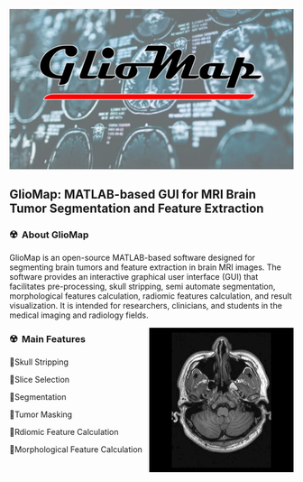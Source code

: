 ![GlioMap banner](https://github.com/GlioMap/.github/blob/0f900bc5123d823f98fb7bd32b02dc9852945301/Slide1.JPG)

<h2>GlioMap:  MATLAB-based GUI for MRI Brain Tumor Segmentation and Feature Extraction</h2>


### ☢️ &nbsp;About GlioMap

GlioMap is an open-source MATLAB-based software designed for segmenting brain tumors and feature extraction in brain MRI images. The software provides an interactive graphical user interface (GUI) that facilitates pre-processing, skull stripping, semi automate segmentation, morphological features calculation, radiomic features calculation, and result visualization. It is intended for researchers, clinicians, and students in the medical imaging and radiology fields. 

<img alt="MRI sequence" src="https://github.com/GlioMap/.github/blob/0f900bc5123d823f98fb7bd32b02dc9852945301/7XP9.gif" align="right"/>

### ☢️ &nbsp;Main Features

🩻Skull Stripping

🩻Slice Selection

🩻Segmentation

🩻Tumor Masking

🩻Rdiomic Feature Calculation

🩻Morphological Feature Calculation




